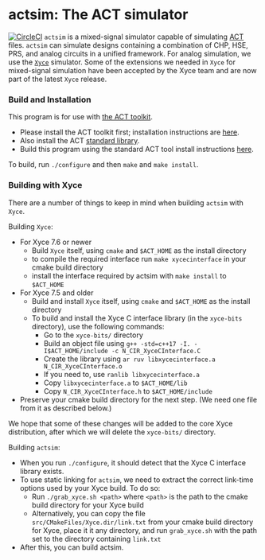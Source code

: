 # actsim: The ACT simulator
[![CircleCI](https://dl.circleci.com/status-badge/img/gh/rmanohar/actsim/tree/master.svg?style=svg)](https://dl.circleci.com/status-badge/redirect/gh/rmanohar/actsim/tree/master)
`actsim` is a mixed-signal simulator capable of simulating [ACT](https://avlsi.csl.yale.edu/act) files.
`actsim` can simulate designs containing a combination of CHP, HSE, PRS, and analog circuits in a unified framework.
For analog simulation, we use the [`Xyce`](https://github.com/Xyce/Xyce) simulator.
Some of the extensions we needed in `Xyce` for mixed-signal simulation have been accepted by the Xyce team and are now part of the latest `Xyce` release.

### Build and Installation

This program is for use with [the ACT toolkit](https://github.com/asyncvlsi/act).

   * Please install the ACT toolkit first; installation instructions are [here](https://github.com/asyncvlsi/act/blob/master/README.md).
   * Also install the ACT [standard library](https://github.com/asyncvlsi/stdlib).
   * Build this program using the standard ACT tool install instructions [here](https://github.com/asyncvlsi/act/blob/master/README_tool.md).

To build, run `./configure` and then `make` and `make install`.


### Building with Xyce

There are a number of things to keep in mind when building `actsim` with `Xyce`.

Building `Xyce`:
   
   * For Xyce 7.6 or newer
      * Build `Xyce` itself, using `cmake` and `$ACT_HOME` as the install directory
      * to compile the required interface run `make xycecinterface` in your cmake build directory
      * install the interface required by actsim with `make install` to `$ACT_HOME`
   * For Xyce 7.5 and older
      * Build and install `Xyce` itself, using `cmake` and `$ACT_HOME` as the install directory
      * To build and install the Xyce C interface library (in the `xyce-bits` directory), use the following commands:
         * Go to the `xyce-bits/` directory
         * Build an object file using `g++ -std=c++17 -I. -I$ACT_HOME/include -c N_CIR_XyceCInterface.C`
         * Create the library using `ar ruv libxycecinterface.a N_CIR_XyceCInterface.o`
         * If you need to, use `ranlib libxycecinterface.a`
         * Copy `libxycecinterface.a` to `$ACT_HOME/lib`
         * Copy `N_CIR_XyceCInterface.h` to `$ACT_HOME/include`
   * Preserve your cmake build directory for the next step. (We need one file from it as described below.)

We hope that some of these  changes will be added to the core Xyce 
distribution, after which we will delete the `xyce-bits/` directory.

Building `actsim`:
   * When you run `./configure`, it should detect that the Xyce C interface library exists.
   * To use static linking for `actsim`, we need to extract the correct link-time options used by your Xyce build. To do so:
      *  Run `./grab_xyce.sh <path>` where `<path>` is the path to the cmake build directory for your Xyce build
      *  Alternatively, you can copy the file `src/CMakeFiles/Xyce.dir/link.txt` from your cmake build directory for Xyce, place it it any directory, and run `grab_xyce.sh` with the path set to the directory containing `link.txt`
   * After this, you can build actsim.
